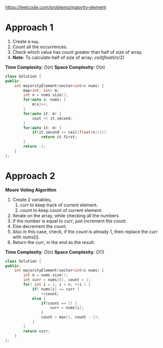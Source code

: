 https://leetcode.com/problems/majority-element

# Approach 1

1. Create a `map`.
2. Count all the occurrences.
3. Check which value has count greater than half of size of array.
4. **Note**: To calculate half of size of array: $ceil(float(n)/2)$

**Time Complexity**: $O(n)$
**Space Complexity**: $O(n)$

```cpp
class Solution {
public:
    int majorityElement(vector<int>& nums) {
        map<int, int> m;
        int n = nums.size();
        for(auto x: nums) {
            m[x]++;
        }
        for(auto it: m) {
            cout << it.second;
        }
        for(auto it: m) {
            if(it.second >= ceil(float(n)/2))
                return it.first;
        }
        return -1;
    }
};
```

# Approach 2

**Moore Voting Algorithm**

1. Create 2 variables, 
	1. $curr$ to keep track of current element.
	2. $count$ to keep count of current element.
2. Iterate on the array, while checking all the numbers
3. If the number is equal to $curr$, just increment the $count$.
4. Else decrement the count.
5. Also in this case, check, if the $count$ is already 1, then replace the $curr$ with $nums[i]$.
6. Return the $curr$, in the end as the result.

**Time Complexity**: $O(n)$
**Space Complexity**: $O(1)$

```cpp
class Solution {
public:
    int majorityElement(vector<int>& nums) {
        int n = nums.size();
        int curr = nums[0], count = 1;
        for( int i = 1; i < n; ++i ) {
            if( nums[i] == curr )
                ++count;
            else {
                if(count == 1) {
                    curr = nums[i];
                }
                count = max(1, count - 1);
            }
        }
        return curr;
    }
};
```
